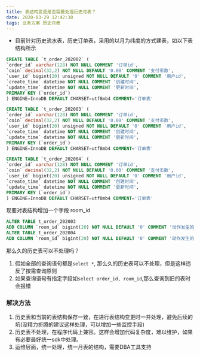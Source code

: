 ```yaml
---
title: 表结构变更是否需要处理历史月表？
date: 2020-03-29 12:42:38
tags: 业务方案 历史月表
---
```


+ 目前针对历史流水表，历史订单表，采用的以月为纬度的方式建表，如以下表结构所示
```sql
CREATE TABLE `t_order_202002` (
`order_id` varchar(128) NOT NULL COMMENT '订单id',
`coin` decimal(32,2) NOT NULL DEFAULT '0.00' COMMENT '支付币数',
`user_id` bigint(20) unsigned NOT NULL DEFAULT '0' COMMENT '用户id',
`create_time` datetime NOT NULL COMMENT '创建时间',
`update_time` datetime NOT NULL COMMENT '更新时间',
PRIMARY KEY (`order_id`)
) ENGINE=InnoDB DEFAULT CHARSET=utf8mb4 COMMENT='订单表'

CREATE TABLE `t_order_202003` (
`order_id` varchar(128) NOT NULL COMMENT '订单id',
`coin` decimal(32,2) NOT NULL DEFAULT '0.00' COMMENT '支付币数',
`user_id` bigint(20) unsigned NOT NULL DEFAULT '0' COMMENT '用户id',
`create_time` datetime NOT NULL COMMENT '创建时间',
`update_time` datetime NOT NULL COMMENT '更新时间',
PRIMARY KEY (`order_id`)
) ENGINE=InnoDB DEFAULT CHARSET=utf8mb4 COMMENT='订单表'

CREATE TABLE `t_order_202004` (
`order_id` varchar(128) NOT NULL COMMENT '订单id',
`coin` decimal(32,2) NOT NULL DEFAULT '0.00' COMMENT '支付币数',
`user_id` bigint(20) unsigned NOT NULL DEFAULT '0' COMMENT '用户id',
`create_time` datetime NOT NULL COMMENT '创建时间',
`update_time` datetime NOT NULL COMMENT '更新时间',
PRIMARY KEY (`order_id`)
) ENGINE=InnoDB DEFAULT CHARSET=utf8mb4 COMMENT='订单表'
```
现要对表结构增加一个字段 room_id
```sql
ALTER TABLE t_order_202003
ADD COLUMN `room_id` bigint(20) NOT NULL DEFAULT '0' COMMENT '动作发生的所在房间ID';
ALTER TABLE t_order_202004
ADD COLUMN `room_id` bigint(20) NOT NULL DEFAULT '0' COMMENT '动作发生的所在房间ID';
```
那么久的历史表可以不处理吗？

1. 假如全部的查询语句都是`select *`,  那么久的历史表可以不处理，但是这样违反了按需查询原则
2. 如果查询语句有指定字段如`select order_id, room_id`,那么查询到旧的表时会报错

### 解决方法
1. 历史表和当前的表结构保存一致，在进行表结构变更时一并处理，避免后续的坑(没精力折腾的建议这样处理，可以增加一些监控手段)
2. 历史表不处理，在程序代码上兼容。这样会增加代码复杂度，难以维护，如果有必要最好统一sdk中处理。
3. 运维层面，统一处理，统一月表的结构，需要DBA工具支持


